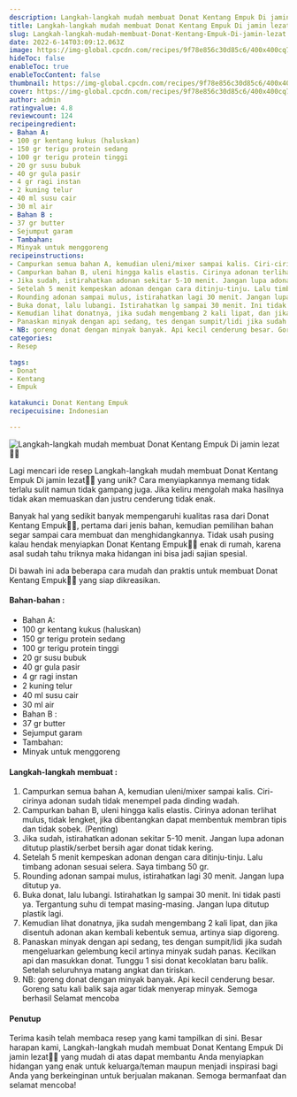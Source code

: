 ```yaml
---
description: Langkah-langkah mudah membuat Donat Kentang Empuk Di jamin lezat"
title: Langkah-langkah mudah membuat Donat Kentang Empuk Di jamin lezat
slug: Langkah-langkah-mudah-membuat-Donat-Kentang-Empuk-Di-jamin-lezat
date: 2022-6-14T03:09:12.063Z
image: https://img-global.cpcdn.com/recipes/9f78e856c30d85c6/400x400cq70/photo.jpg
hideToc: false
enableToc: true
enableTocContent: false
thumbnail: https://img-global.cpcdn.com/recipes/9f78e856c30d85c6/400x400cq70/photo.jpg
cover: https://img-global.cpcdn.com/recipes/9f78e856c30d85c6/400x400cq70/photo.jpg
author: admin
ratingvalue: 4.8
reviewcount: 124
recipeingredient:
- Bahan A:
- 100 gr kentang kukus (haluskan)
- 150 gr terigu protein sedang
- 100 gr terigu protein tinggi
- 20 gr susu bubuk
- 40 gr gula pasir
- 4 gr ragi instan
- 2 kuning telur
- 40 ml susu cair
- 30 ml air
- Bahan B :
- 37 gr butter
- Sejumput garam
- Tambahan:
- Minyak untuk menggoreng
recipeinstructions:
- Campurkan semua bahan A, kemudian uleni/mixer sampai kalis. Ciri-cirinya adonan sudah tidak menempel pada dinding wadah.
- Campurkan bahan B, uleni hingga kalis elastis. Cirinya adonan terlihat mulus, tidak lengket, jika dibentangkan dapat membentuk membran tipis dan tidak sobek. (Penting)
- Jika sudah, istirahatkan adonan sekitar 5-10 menit. Jangan lupa adonan ditutup plastik/serbet bersih agar donat tidak kering.
- Setelah 5 menit kempeskan adonan dengan cara ditinju-tinju. Lalu timbang adonan sesuai selera. Saya timbang 50 gr.
- Rounding adonan sampai mulus, istirahatkan lagi 30 menit. Jangan lupa ditutup ya.
- Buka donat, lalu lubangi. Istirahatkan lg sampai 30 menit. Ini tidak pasti ya. Tergantung suhu di tempat masing-masing. Jangan lupa ditutup plastik lagi.
- Kemudian lihat donatnya, jika sudah mengembang 2 kali lipat, dan jika disentuh adonan akan kembali kebentuk semua, artinya siap digoreng.
- Panaskan minyak dengan api sedang, tes dengan sumpit/lidi jika sudah mengeluarkan gelembung kecil artinya minyak sudah panas. Kecilkan api dan masukkan donat. Tunggu 1 sisi donat kecoklatan baru balik. Setelah seluruhnya matang angkat dan tiriskan.
- NB: goreng donat dengan minyak banyak. Api kecil cenderung besar. Goreng satu kali balik saja agar tidak menyerap minyak. Semoga berhasil Selamat mencoba
categories:
- Resep

tags:
- Donat
- Kentang
- Empuk

katakunci: Donat Kentang Empuk
recipecuisine: Indonesian

---
```


![Langkah-langkah mudah membuat Donat Kentang Empuk Di jamin lezat👩‍🍳](https://img-global.cpcdn.com/recipes/9f78e856c30d85c6/400x400cq70/photo.jpg)

Lagi mencari ide resep Langkah-langkah mudah membuat Donat Kentang Empuk Di jamin lezat👩‍🍳 yang unik? Cara menyiapkannya memang tidak terlalu sulit namun tidak gampang juga. Jika keliru mengolah maka hasilnya tidak akan memuaskan dan justru cenderung tidak enak.

Banyak hal yang sedikit banyak mempengaruhi kualitas rasa dari Donat Kentang Empuk👩‍🍳, pertama dari jenis bahan, kemudian pemilihan bahan segar sampai cara membuat dan menghidangkannya. Tidak usah pusing kalau hendak menyiapkan Donat Kentang Empuk👩‍🍳 enak di rumah, karena asal sudah tahu triknya maka hidangan ini bisa jadi sajian spesial.

Di bawah ini ada beberapa cara mudah dan praktis untuk membuat Donat Kentang Empuk👩‍🍳 yang siap dikreasikan.

<!--inarticleads1-->

#### Bahan-bahan :

- Bahan A:
- 100 gr kentang kukus (haluskan)
- 150 gr terigu protein sedang
- 100 gr terigu protein tinggi
- 20 gr susu bubuk
- 40 gr gula pasir
- 4 gr ragi instan
- 2 kuning telur
- 40 ml susu cair
- 30 ml air
- Bahan B :
- 37 gr butter
- Sejumput garam
- Tambahan:
- Minyak untuk menggoreng

<!--inarticleads2-->

#### Langkah-langkah membuat :

1. Campurkan semua bahan A, kemudian uleni/mixer sampai kalis. Ciri-cirinya adonan sudah tidak menempel pada dinding wadah.
1. Campurkan bahan B, uleni hingga kalis elastis. Cirinya adonan terlihat mulus, tidak lengket, jika dibentangkan dapat membentuk membran tipis dan tidak sobek. (Penting)
1. Jika sudah, istirahatkan adonan sekitar 5-10 menit. Jangan lupa adonan ditutup plastik/serbet bersih agar donat tidak kering.
1. Setelah 5 menit kempeskan adonan dengan cara ditinju-tinju. Lalu timbang adonan sesuai selera. Saya timbang 50 gr.
1. Rounding adonan sampai mulus, istirahatkan lagi 30 menit. Jangan lupa ditutup ya.
1. Buka donat, lalu lubangi. Istirahatkan lg sampai 30 menit. Ini tidak pasti ya. Tergantung suhu di tempat masing-masing. Jangan lupa ditutup plastik lagi.
1. Kemudian lihat donatnya, jika sudah mengembang 2 kali lipat, dan jika disentuh adonan akan kembali kebentuk semua, artinya siap digoreng.
1. Panaskan minyak dengan api sedang, tes dengan sumpit/lidi jika sudah mengeluarkan gelembung kecil artinya minyak sudah panas. Kecilkan api dan masukkan donat. Tunggu 1 sisi donat kecoklatan baru balik. Setelah seluruhnya matang angkat dan tiriskan.
1. NB: goreng donat dengan minyak banyak. Api kecil cenderung besar. Goreng satu kali balik saja agar tidak menyerap minyak. Semoga berhasil Selamat mencoba

#### Penutup

Terima kasih telah membaca resep yang kami tampilkan di sini. Besar harapan kami, Langkah-langkah mudah membuat Donat Kentang Empuk Di jamin lezat👩‍🍳 yang mudah di atas dapat membantu Anda menyiapkan hidangan yang enak untuk keluarga/teman maupun menjadi inspirasi bagi Anda yang berkeinginan untuk berjualan makanan. Semoga bermanfaat dan selamat mencoba!